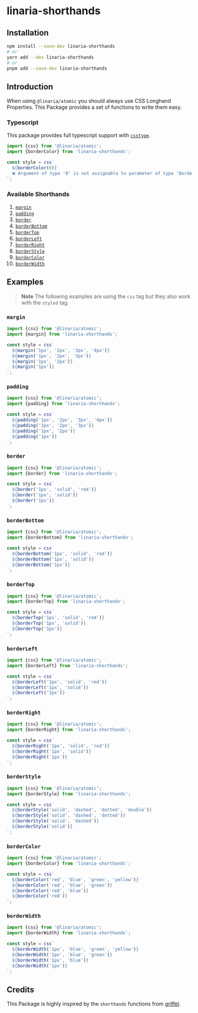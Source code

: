 # linaria-shorthands

## Installation

```sh
npm install --save-dev linaria-shorthands
# or
yarn add --dev linaria-shorthands
# or
pnpm add --save-dev linaria-shorthands
```

## Introduction

When using `@linaria/atomic`
you should always use
CSS Longhand Properties.
This Package provides a set of functions to
write them easy.

### Typescript

This package provides full typescript support with [`csstype`](https://github.com/frenic/csstype).

```ts
import {css} from '@linaria/atomic';
import {borderColor} from 'linaria-shorthands';

const style = css`
  ${borderColor(0)}
  ❌ Argument of type '0' is not assignable to parameter of type 'BorderColor'.
`;
```

### Available Shorthands

1. [`margin`](#margin)
2. [`padding`](#padding)
3. [`border`](#border)
4. [`borderBottom`](#borderbottom)
5. [`borderTop`](#bordertop)
6. [`borderLeft`](#borderleft)
7. [`borderRight`](#borderright)
8. [`borderStyle`](#borderstyle)
9. [`borderColor`](#bordercolor)
10. [`borderWidth`](#borderwidth)

## Examples

> **Note**
> The following examples are using the `css` tag but they also
> work with the `styled` tag.

### `margin`

```ts
import {css} from '@linaria/atomic';
import {margin} from 'linaria-shorthands';

const style = css`
  ${margin('1px', '2px', '3px', '4px')}
  ${margin('1px', '2px', '3px')}
  ${margin('1px', '2px')}
  ${margin('1px')}
`;
```

### `padding`

```ts
import {css} from '@linaria/atomic';
import {padding} from 'linaria-shorthands';

const style = css`
  ${padding('1px', '2px', '3px', '4px')}
  ${padding('1px', '2px', '3px')}
  ${padding('1px', '2px')}
  ${padding('1px')}
`;
```

### `border`

```ts
import {css} from '@linaria/atomic';
import {border} from 'linaria-shorthands';

const style = css`
  ${border('1px', 'solid', 'red')}
  ${border('1px', 'solid')}
  ${border('1px')}
`;
```

### `borderBottom`

```ts
import {css} from '@linaria/atomic';
import {borderBottom} from 'linaria-shorthands';

const style = css`
  ${borderBottom('1px', 'solid', 'red')}
  ${borderBottom('1px', 'solid')}
  ${borderBottom('1px')}
`;
```

### `borderTop`

```ts
import {css} from '@linaria/atomic';
import {borderTop} from 'linaria-shorthands';

const style = css`
  ${borderTop('1px', 'solid', 'red')}
  ${borderTop('1px', 'solid')}
  ${borderTop('1px')}
`;
```

### `borderLeft`

```ts
import {css} from '@linaria/atomic';
import {borderLeft} from 'linaria-shorthands';

const style = css`
  ${borderLeft('1px', 'solid', 'red')}
  ${borderLeft('1px', 'solid')}
  ${borderLeft('1px')}
`;
```

### `borderRight`

```ts
import {css} from '@linaria/atomic';
import {borderRight} from 'linaria-shorthands';

const style = css`
  ${borderRight('1px', 'solid', 'red')}
  ${borderRight('1px', 'solid')}
  ${borderRight('1px')}
`;
```

### `borderStyle`

```ts
import {css} from '@linaria/atomic';
import {borderStyle} from 'linaria-shorthands';

const style = css`
  ${borderStyle('solid', 'dashed', 'dotted', 'double')}
  ${borderStyle('solid', 'dashed', 'dotted')}
  ${borderStyle('solid', 'dashed')}
  ${borderStyle('solid')}
`;
```

### `borderColor`

```ts
import {css} from '@linaria/atomic';
import {borderColor} from 'linaria-shorthands';

const style = css`
  ${borderColor('red', 'blue', 'green', 'yellow')}
  ${borderColor('red', 'blue', 'green')}
  ${borderColor('red', 'blue')}
  ${borderColor('red')}
`;
```

### `borderWidth`

```ts
import {css} from '@linaria/atomic';
import {borderWidth} from 'linaria-shorthands';

const style = css`
  ${borderWidth('1px', 'blue', 'green', 'yellow')}
  ${borderWidth('1px', 'blue', 'green')}
  ${borderWidth('1px', 'blue')}
  ${borderWidth('1px')}
`;
```

## Credits

This Package is highly inspired by the `shorthands` functions from [griffel](https://griffel.js.org/).
